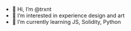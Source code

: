 - 👋 Hi, I’m @trxnt
- 👀 I’m interested in experience design and art
- 🌱 I’m currently learning JS, Solidity, Python


<!---
trxnt/trxnt is a ✨ special ✨ repository because its `README.md` (this file) appears on your GitHub profile.
You can click the Preview link to take a look at your changes.
--->
